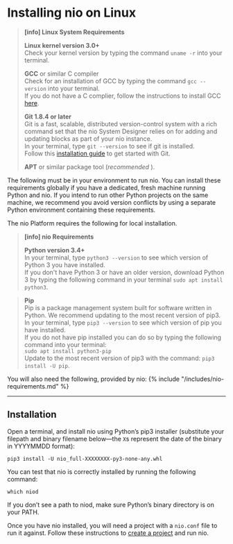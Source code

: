 # Installing nio on <span class="allow-caps">Linux</span>

> **[info] <span class="allow-caps">Linux</span> System Requirements**
>
> **Linux kernel version 3.0+**<br />
> Check your kernel version by typing the command `uname -r` into your terminal.
>
> **GCC** or similar C compiler<br />
> Check for an installation of GCC by typing the command `gcc --version` into your terminal.<br>
> If you do not have a C complier, follow the instructions to install GCC [here](https://gcc.gnu.org/wiki/InstallingGCC).
>
> **Git 1.8.4 or later**<br />
>    Git is a fast, scalable, distributed version-control system with a rich command set that the nio System Designer relies on for adding and updating blocks as part of your nio instance.<br />
>    In your terminal, type `git --version` to see if git is installed.<br>
>    Follow this [installation guide](https://git-scm.com/book/en/v2/Getting-Started-Installing-Git) to get started with Git.
>
> **APT** or similar package tool (_recommended_ ).
>

The following must be in your environment to run nio. You can install these requirements globally if you have a dedicated, fresh machine running Python and nio. If you intend to run other Python projects on the same machine, we recommend you avoid version conflicts by using a separate Python environment containing these requirements.

The nio Platform requires the following for local installation.
> **[info] nio Requirements**
>
> **Python version 3.4+**<br />
>    In your terminal, type `python3 --version` to see which version of Python 3 you have installed.<br>
>    If you don't have Python 3 or have an older version, download Python 3 by typing the following command in your terminal `sudo apt install python3`.<br>

> **Pip**<br />
>    Pip is a package management system built for software written in Python. We recommend updating to the most recent version of pip3.<br>
>    In your terminal, type `pip3 --version` to see which version of pip you have installed.<br>
>    If you do not have pip installed you can do so by typing the following command into your terminal:<br> 
>   `sudo apt install python3-pip`<br>
>    Update to the most recent version of pip3 with the command: `pip3 install -U pip`.


You will also need the following, provided by nio:
{% include "/includes/nio-requirements.md" %}

---
## Installation

Open a terminal, and install nio using Python’s pip3 installer (substitute your filepath and binary filename below—the `X`s represent the date of the binary in YYYYMMDD format):
```
pip3 install -U nio_full-XXXXXXXX-py3-none-any.whl
```
You can test that nio is correctly installed by running the following command:
```
which niod
```
If you don’t see a path to niod, make sure Python’s binary directory is on your PATH.

Once you have nio installed, you will need a project with a `nio.conf` file to run it against. Follow these instructions to [create a project](/running-nio) and run nio.
